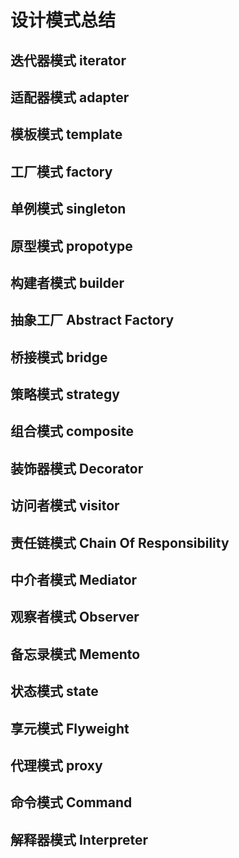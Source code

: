 # 设计模式总结

## 迭代器模式 iterator

## 适配器模式 adapter

## 模板模式 template

## 工厂模式 factory

## 单例模式 singleton

## 原型模式 propotype

## 构建者模式 builder

## 抽象工厂 Abstract Factory 

## 桥接模式 bridge

## 策略模式 strategy

## 组合模式 composite

## 装饰器模式 Decorator

## 访问者模式 visitor

## 责任链模式 Chain Of Responsibility

## 中介者模式 Mediator

## 观察者模式 Observer

## 备忘录模式 Memento

## 状态模式 state

## 享元模式 Flyweight

## 代理模式 proxy

## 命令模式 Command

## 解释器模式 Interpreter